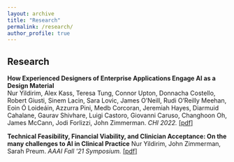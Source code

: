 ```yaml
---
layout: archive
title: "Research"
permalink: /research/
author_profile: true
---
```


## Research

**How Experienced Designers of Enterprise Applications Engage AI as a Design Material**  
Nur Yildirim, Alex Kass, Teresa Tung, Connor Upton, Donnacha Costello, Robert Giusti, Sinem Lacin, Sara Lovic, James O’Neill, Rudi O’Reilly Meehan, Eoin Ó Loideáin, Azzurra Pini, Medb Corcoran, Jeremiah Hayes, Diarmuid Cahalane, Gaurav Shivhare, Luigi Castoro, Giovanni Caruso, Changhoon Oh, James McCann, Jodi Forlizzi, John Zimmerman.
*CHI 2022.* [[pdf]](https://dl.acm.org/doi/pdf/10.1145/3491102.3517491)

**Technical Feasibility, Financial Viability, and Clinician Acceptance: On the many challenges to AI in Clinical Practice**
Nur Yildirim, John Zimmerman, Sarah Preum.
*AAAI Fall '21 Symposium.* [[pdf]](https://dl.acm.org/doi/pdf/10.1145/3491102.3517491)
